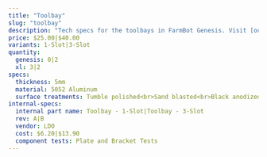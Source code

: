 ```yaml
---
title: "Toolbay"
slug: "toolbay"
description: "Tech specs for the toolbays in FarmBot Genesis. Visit [our shop](http://shop.farm.bot) to purchase parts."
price: $25.00|$40.00
variants: 1-Slot|3-Slot
quantity:
  genesis: 0|2
  xl: 3|2
specs:
  thickness: 5mm
  material: 5052 Aluminum
  surface treatments: Tumble polished<br>Sand blasted<br>Black anodized<br>Laser engraved logo
internal-specs:
  internal part name: Toolbay - 1-Slot|Toolbay - 3-Slot
  rev: A|B
  vendor: LDO
  cost: $6.20|$13.90
  component tests: Plate and Bracket Tests
---
```

